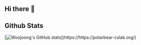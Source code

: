 ## Hi there 👋

<!--
**woojoong88/woojoong88** is a ✨ _special_ ✨ repository because its `README.md` (this file) appears on your GitHub profile.

Here are some ideas to get you started:

- 🔭 I’m currently working on ...
- 🌱 I’m currently learning ...
- 👯 I’m looking to collaborate on ...
- 🤔 I’m looking for help with ...
- 💬 Ask me about ...
- 📫 How to reach me: ...
- 😄 Pronouns: ...
- ⚡ Fun fact: ...
-->

## Github Stats
[![Woojoong's GitHub stats]([https://github-readme-stats.vercel.app/api?username=anuraghazra](https://github-readme-stats.vercel.app/api?username=woojoong88&show=reviews,prs_merged,prs_merged_percentage))](https://https://polarbear-cslab.org/)
